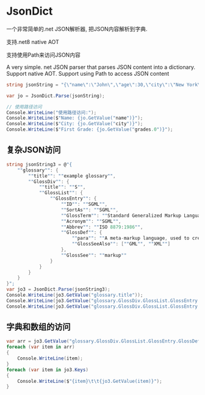 # JsonDict
一个非常简单的.net JSON解析器, 把JSON内容解析到字典.

支持.net8 native AOT

支持使用Path来访问JSON内容

A very simple. net JSON parser that parses JSON content into a dictionary.
Support native AOT.
Support using Path to access JSON content



```C#
string jsonString = "{\"name\":\"John\",\"age\":30,\"city\":\"New York\",\"grades\":[90, 85, 92]}";

var jo = JsonDict.Parse(jsonString);

// 使用路径访问
Console.WriteLine("使用路径访问:");
Console.WriteLine($"Name: {jo.GetValue("name")}");
Console.WriteLine($"City: {jo.GetValue("city")}");
Console.WriteLine($"First Grade: {jo.GetValue("grades.0")}");

```

## 复杂JSON访问
```C#
string jsonString3 = @"{
    ""glossary"": {
        ""title"": ""example glossary"",
		""GlossDiv"": {
            ""title"": ""S"",
			""GlossList"": {
                ""GlossEntry"": {
                    ""ID"": ""SGML"",
					""SortAs"": ""SGML"",
					""GlossTerm"": ""Standard Generalized Markup Language"",
					""Acronym"": ""SGML"",
					""Abbrev"": ""ISO 8879:1986"",
					""GlossDef"": {
                        ""para"": ""A meta-markup language, used to create markup languages such as DocBook."",
						""GlossSeeAlso"": [""GML"", ""XML""]
                    },
					""GlossSee"": ""markup""
                }
            }
        }
    }
}";
var jo3 = JsonDict.Parse(jsonString3);
Console.WriteLine(jo3.GetValue("glossary.title"));
Console.WriteLine(jo3.GetValue("glossary.GlossDiv.GlossList.GlossEntry.GlossDef.para"));
Console.WriteLine(jo3.GetValue("glossary.GlossDiv.GlossList.GlossEntry.GlossDef.GlossSeeAlso.0"));
```

## 字典和数组的访问
```C#
var arr = jo3.GetValue("glossary.GlossDiv.GlossList.GlossEntry.GlossDef.GlossSeeAlso").Array;
foreach (var item in arr)
{
    Console.WriteLine(item);
}
foreach (var item in jo3.Keys)
{
    Console.WriteLine($"{item}\t\t{jo3.GetValue(item)}");
}
```

